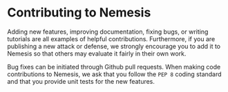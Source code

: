 # Contributing to Nemesis

Adding new features, improving documentation, fixing bugs, or writing tutorials are all examples of helpful contributions. Furthermore, if you are publishing a new attack or defense, we strongly encourage you to add it to Nemesis so that others may evaluate it fairly in their own work.

Bug fixes can be initiated through Github pull requests. When making code contributions to Nemesis, we ask that you follow the `PEP 8` coding standard and that you provide unit tests for the new features.

